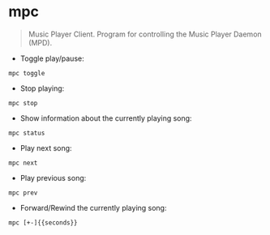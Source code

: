 # mpc

> Music Player Client.
> Program for controlling the Music Player Daemon (MPD).

- Toggle play/pause:

`mpc toggle`

- Stop playing:

`mpc stop`

- Show information about the currently playing song:

`mpc status`

- Play next song:

`mpc next`

- Play previous song:

`mpc prev`

- Forward/Rewind the currently playing song:

`mpc [+-]{{seconds}}`
